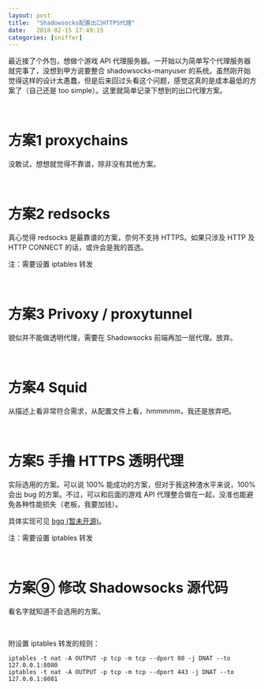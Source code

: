 ```yaml
---
layout: post
title:  "Shadowsocks配置出口HTTPS代理"
date:   2018-02-15 17:49:15
categories: [sniffer]
---
```

最近接了个外包，想做个游戏 API 代理服务器。一开始以为简单写个代理服务器就完事了，没想到甲方说要整合 shadowsocks-manyuser 的系统。虽然刚开始觉得这样的设计太愚蠢，但是后来回过头看这个问题，感觉这真的是成本最低的方案了（自己还是 too simple）。这里就简单记录下想到的出口代理方案。

<br>

方案1 proxychains
===
没敢试，想想就觉得不靠谱，除非没有其他方案。

<br>

方案2 redsocks
===
真心觉得 redsocks 是最靠谱的方案，奈何不支持 HTTPS。如果只涉及 HTTP 及 HTTP CONNECT 的话，或许会是我的首选。

注：需要设置 iptables 转发

<br>

方案3 Privoxy / proxytunnel
===
貌似并不能做透明代理，需要在 Shadowsocks 前端再加一层代理。放弃。

<br>

方案4 Squid
===
从描述上看非常符合需求，从配置文件上看，hmmmmm，我还是放弃吧。

<br>

方案5 手撸 HTTPS 透明代理
===
实际选用的方案。可以说 100% 能成功的方案，但对于我这种渣水平来说，100% 会出 bug 的方案。不过，可以和后面的游戏 API 代理整合做在一起，没准也能避免各种性能损失（老板，我要加钱）。

具体实现可见 [bgq (暂未开源)](https://bitbucket.org/Gizeta_sf/bgq)。

注：需要设置 iptables 转发

<br>

方案⑨ 修改 Shadowsocks 源代码
===
看名字就知道不会选用的方案。

<br>

附设置 iptables 转发的规则：
```shell
iptables -t nat -A OUTPUT -p tcp -m tcp --dport 80 -j DNAT --to 127.0.0.1:8080
iptables -t nat -A OUTPUT -p tcp -m tcp --dport 443 -j DNAT --to 127.0.0.1:8081
```
